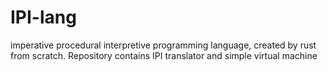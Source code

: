 # IPI-lang
imperative procedural interpretive programming language, created by rust from scratch.
Repository contains IPI translator and simple virtual machine
